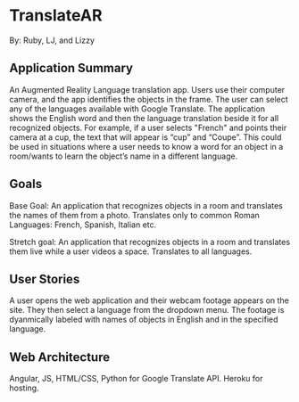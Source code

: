 # TranslateAR

By: Ruby, LJ, and Lizzy

##  Application Summary

An Augmented Reality Language translation app. Users use their computer camera, and the app identifies the objects in the frame. The user can select any of the languages available with Google Translate. The application shows the English word and then the language translation beside it for all recognized objects. For example, if a user selects "French" and points their camera at a cup, the text that will appear is “cup” and “Coupe”. This could be used in situations where a user needs to know a word for an object in a room/wants to learn the object’s name in a different language. 

## Goals
Base Goal: An application that recognizes objects in a room and translates the names of them from a photo. Translates only to common Roman Languages: French, Spanish, Italian etc. 

Stretch goal: An application that recognizes objects in a room and translates them live while a user videos a space. Translates to all languages. 

## User Stories

A user opens the web application and their webcam footage appears on the site. They then select a language from the dropdown menu. The footage is dyanmically labeled with names of objects in English and in the specified language. 

## Web Architecture

Angular, JS, HTML/CSS, Python for Google Translate API. Heroku for hosting. 
